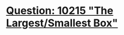 [Question: 10215 "The Largest/Smallest Box"](http://uva.onlinejudge.org/external/102/10215.html)
===
